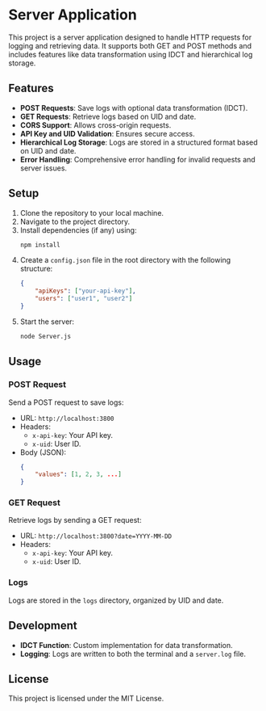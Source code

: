 # Server Application

This project is a server application designed to handle HTTP requests for logging and retrieving data. It supports both GET and POST methods and includes features like data transformation using IDCT and hierarchical log storage.

## Features

- **POST Requests**: Save logs with optional data transformation (IDCT).
- **GET Requests**: Retrieve logs based on UID and date.
- **CORS Support**: Allows cross-origin requests.
- **API Key and UID Validation**: Ensures secure access.
- **Hierarchical Log Storage**: Logs are stored in a structured format based on UID and date.
- **Error Handling**: Comprehensive error handling for invalid requests and server issues.

## Setup

1. Clone the repository to your local machine.
2. Navigate to the project directory.
3. Install dependencies (if any) using:
   ```bash
   npm install
   ```
4. Create a `config.json` file in the root directory with the following structure:
   ```json
   {
       "apiKeys": ["your-api-key"],
       "users": ["user1", "user2"]
   }
   ```
5. Start the server:
   ```bash
   node Server.js
   ```

## Usage

### POST Request
Send a POST request to save logs:
- URL: `http://localhost:3800`
- Headers:
  - `x-api-key`: Your API key.
  - `x-uid`: User ID.
- Body (JSON):
  ```json
  {
      "values": [1, 2, 3, ...]
  }
  ```

### GET Request
Retrieve logs by sending a GET request:
- URL: `http://localhost:3800?date=YYYY-MM-DD`
- Headers:
  - `x-api-key`: Your API key.
  - `x-uid`: User ID.

### Logs
Logs are stored in the `logs` directory, organized by UID and date.

## Development

- **IDCT Function**: Custom implementation for data transformation.
- **Logging**: Logs are written to both the terminal and a `server.log` file.

## License

This project is licensed under the MIT License.
